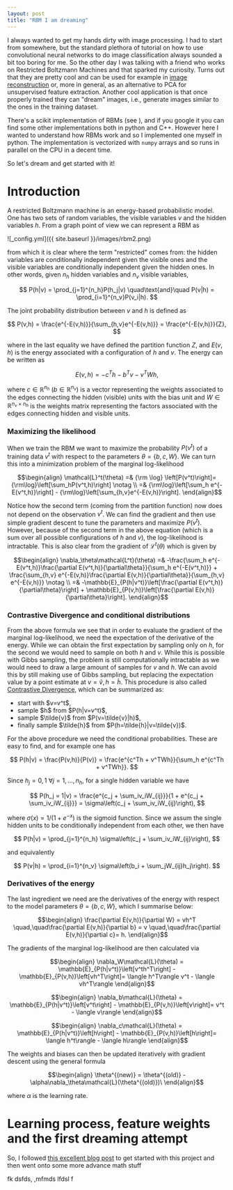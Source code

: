 ```yaml
---
layout: post
title: "RBM I am dreaming"
---
```


I always wanted to get my hands dirty with image processing. I had to start from somewhere, but the standard plethora of tutorial on how to use convolutional neural networks to do image classification always sounded a bit too boring for me. So the other day I was talking with a friend who works on Restricted Boltzmann Machines and that sparked my curiosity. Turns out that they are pretty cool and can be used for example in <a href="">image reconstruction</a> or, more in general, as an alternative to PCA for unsupervised feature extraction. Another cool application is that once properly trained they can "dream" images, i.e., generate images similar to the ones in the training dataset.

There's a scikit implementation of RBMs (see <a href=""></a>), and if you google it you can find some other implementations both in python and C++. However here I wanted to understand how RBMs work and so I implemented one myself in python. The implementation is vectorized with `numpy` arrays and so runs in parallel on the CPU in a decent time.

So let's dream and get started with it!

# Introduction

A restricted Boltzmann machine is an energy-based probabilistic model. One has two sets of random variables, the visible variables $v$ and the hidden variables $h$. From a graph point of view we can represent a RBM as

![_config.yml]({{ site.baseurl }}/images/rbm2.png)

from which it is clear where the term "restricted" comes from: the hidden variables are conditionally independent given the visible ones and the visible variables are conditionally independent given the hidden ones. In other words, given $n_h$ hidden variables and $n_v$ visible variables,

$$
P(h|v) = \prod_{j=1}^{n_h}P(h_j|v) \quad\text{and}\quad P(v|h) = \prod_{i=1}^{n_v}P(v_i|h).
$$

The joint probability distribution between $v$ and $h$ is defined as

$$
P(v,h) = \frac{e^{-E(v,h)}}{\sum_{h,v}e^{-E(v,h)}} = \frac{e^{-E(v,h)}}{Z},
$$

where in the last equality we have defined the partition function $Z$, and $E(v,h)$ is the energy associated with a configuration of $h$ and $v$. The energy can be written as

$$
E(v,h) = -c^Th - b^Tv - v^TWh,
$$

where $c\in\mathbb{R}^{n_h}$ ($b\in\mathbb{R}^{n_v}$) is a vector representing the weights associated to the edges connecting the hidden (visible) units with the bias unit and $W\in\mathbb{R}^{n_v\times n_h}$ is the weights matrix representing the factors associated with the edges connecting hidden and visible units.



### Maximizing the likelihood

When we train the RBM we want to maximize the probability $P(v^t)$ of a training data $v^t$ with respect to the parameters $\theta = \{b,c,W\}$. We can turn this into a minimization problem of the marginal log-likelihood

$$\begin{align}
\mathcal{L}^t(\theta) =& {\rm \log} \left[P(v^t)\right]={\rm\log}\left[\sum_hP(v^t,h)\right] \notag \\
=& {\rm\log}\left[\sum_h e^{-E(v^t,h)}\right] - {\rm\log}\left[\sum_{h,v}e^{-E(v,h)}\right].
\end{align}$$

Notice how the second term (coming from the partition function) now does not depend on the observation $v^t$. We can find the gradient and then use simple gradient descent to tune the parameters and maximize $P(v^t)$. However, because of the second term in the above equation (which is a sum over all possible configurations of $h$ and $v$), the log-likelihood is intractable. This is also clear from the gradient of $\mathcal{L}^t(\theta)$ which is given by

$$\begin{align}
\nabla_\theta\mathcal{L^t}(\theta) =& -\frac{\sum_h e^{-E(v^t,h)}\frac{\partial E(v^t,h)}{\partial\theta}}{\sum_h e^{-E(v^t,h)}} + \frac{\sum_{h,v} e^{-E(v,h)}\frac{\partial E(v,h)}{\partial\theta}}{\sum_{h,v} e^{-E(v,h)}} \notag \\
=& -\mathbb{E}_{P(h|v^t)}\left[\frac{\partial E(v^t,h)}{\partial\theta}\right] + \mathbb{E}_{P(v,h)}\left[\frac{\partial E(v,h)}{\partial\theta}\right].
\end{align}$$

### Contrastive Divergence and conditional distributions

From the above formula we see that in order to evaluate the gradient of the marginal log-likelihood, we need the expectation of the derivative of the energy. While we can obtain the first expectation by sampling only on $h$, for the second we would need to sample on both $h$ and $v$. While this is possible with Gibbs sampling, the problem is still computationally intractable as we would need to draw a large amount of samples for $v$ and $h$. We can avoid this by still making use of Gibbs sampling, but replacing the expectation value by a point estimate at $v=\tilde{v},h=\tilde{h}$. This procedure is also called <a href="">Contrastive Divergence</a>, which can be summarized as:

<ul>
<li>start with $v=v^t$,</li>
<li>sample $h$ from $P(h|v=v^t)$,</li>
<li>sample $\tilde{v}$ from $P(v=\tilde{v}|h)$,</li>
<li>finally sample $\tilde{h}$ from $P(h=\tilde{h}|v=\tilde{v})$.</li>
</ul>

For the above procedure we need the conditional probabilities. These are easy to find, and for example one has

$$
P(h|v) = \frac{P(v,h)}{P(v)} = \frac{e^{c^Th + v^TWh}}{\sum_h e^{c^Th + v^TWh}}.
$$

Since $h_j={0,1}\ \forall j=1,...,n_h$, for a single hidden variable we have

$$
P(h_j = 1|v) = \frac{e^{c_j + \sum_iv_iW_{ij}}}{1 + e^{c_j + \sum_iv_iW_{ij}}} = \sigma\left(c_j + \sum_iv_iW_{ij}\right),
$$

where $\sigma(x)=1 / (1 + e^{-x})$ is the sigmoid function. Since we assum the single hidden units to be conditionally independent from each other, we then have

$$
P(h|v) = \prod_{j=1}^{n_h} \sigma\left(c_j + \sum_iv_iW_{ij}\right),
$$

and equivalently

$$
P(v|h) = \prod_{i=1}^{n_v} \sigma\left(b_i + \sum_jW_{ij}h_j\right).
$$

### Derivatives of the energy

The last ingredient we need are the derivatives of the energy with respect to the model parameters $\theta=\{b,c,W\}$, which I summarise below:

$$\begin{align}
\frac{\partial E(v,h)}{\partial W}  = vh^T \quad,\quad\frac{\partial E(v,h)}{\partial b} = v \quad,\quad\frac{\partial E(v,h)}{\partial c}= h.
\end{align}$$

The gradients of the marginal log-likelihood are then calculated via

$$\begin{align}
\nabla_W\mathcal{L}(\theta) = \mathbb{E}_{P(h|v^t)}\left[v^th^T\right] - \mathbb{E}_{P(v,h)}\left[vh^T\right]= \langle h^T\rangle v^t - \langle vh^T\rangle
\end{align}$$

$$\begin{align}
\nabla_b\mathcal{L}(\theta) = \mathbb{E}_{P(h|v^t)}\left[v^t\right] - \mathbb{E}_{P(v,h)}\left[v\right]= v^t - \langle v\rangle
\end{align}$$

$$\begin{align}
\nabla_c\mathcal{L}(\theta) = \mathbb{E}_{P(h|v^t)}\left[h\right] - \mathbb{E}_{P(v,h)}\left[h\right]= \langle h^t\rangle - \langle h\rangle
\end{align}$$

The weights and biases can then be updated iteratively with gradient descent using the general formula

$$\begin{align}
\theta^{(new)} = \theta^{(old)} - \alpha\nabla_\theta\mathcal{L}(\theta^{(old)})\
\end{align}$$

where $\alpha$ is the learning rate.


# Learning process, feature weights and the first dreaming attempt

So, I followed <a href="">this excellent blog post</a> to get started with this project and then went onto some more advance math stuff


fk dsfds, ,mfmds lfdsl f




